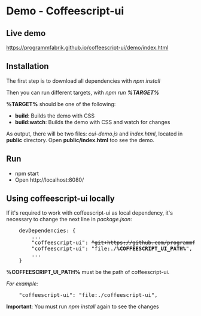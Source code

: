 # Demo - Coffeescript-ui

## Live demo

https://programmfabrik.github.io/coffeescript-ui/demo/index.html

## Installation

The first step is to download all dependencies with *npm install*

Then you can run different targets, with *npm run **%TARGET%***

**%TARGET%** should be one of the following:

- **build**: Builds the demo with CSS
- **build:watch**: Builds the demo with CSS and watch for changes

As output, there will be two files: *cui-demo.js* and *index.html*, located in **public** directory. Open **public/index.html** too see the demo.

## Run

- npm start
- Open http://localhost:8080/

## Using **coffeescript-ui** locally

If it's required to work with coffeescript-ui as local dependency, it's necessary to change the next line in *package.json*:

<pre>
    devDependencies: {
        ...
        "coffeescript-ui": <s>"git+https://github.com/programmfabrik/coffeescript-ui.git"</s>,
        "coffeescript-ui": "file:./<b>%COFFEESCRIPT_UI_PATH%</b>",
        ...
    } 
</pre>

**%COFFEESCRIPT_UI_PATH%** must be the path of coffeescript-ui. 

*For example:*

<pre>
    "coffeescript-ui": "file:./coffeescript-ui",
</pre>

**Important**: You must run *npm install* again to see the changes
